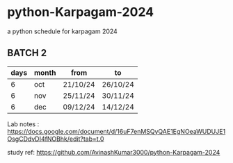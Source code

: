 # python-Karpagam-2024

a python schedule for karpagam 2024

## BATCH 2

|days |month |from   |to |
|---|-----|---------|---------|
|6 | oct|21/10/24     |26/10/24         |
|6 | nov|25/11/24     |30/11/24         |
|6 | dec|09/12/24     |14/12/24         |

Lab notes :
<https://docs.google.com/document/d/16uF7enMSQyQAE1EgNOeaWUDUJE1OsgCDdvDI4fNOBhk/edit?tab=t.0>

study ref:
https://github.com/AvinashKumar3000/python-Karpagam-2024
